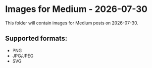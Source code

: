 # Images for Medium - 2026-07-30

This folder will contain images for Medium posts on 2026-07-30.

## Supported formats:
- PNG
- JPG/JPEG
- SVG
